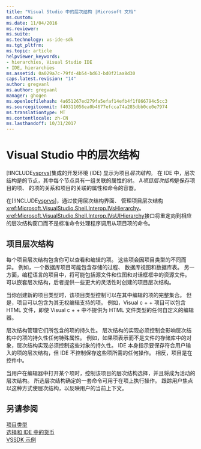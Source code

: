 ```yaml
---
title: "Visual Studio 中的层次结构 |Microsoft 文档"
ms.custom: 
ms.date: 11/04/2016
ms.reviewer: 
ms.suite: 
ms.technology: vs-ide-sdk
ms.tgt_pltfrm: 
ms.topic: article
helpviewer_keywords:
- hierarchies, Visual Studio IDE
- IDE, hierarchies
ms.assetid: 0a029a7c-79fd-4b54-bd63-bd0f21aa8d30
caps.latest.revision: "14"
author: gregvanl
ms.author: gregvanl
manager: ghogen
ms.openlocfilehash: 4a651267ed279fa5efaf14efb4f1f866794c5cc3
ms.sourcegitcommit: f40311056ea0b4677efcca74a285dbb0ce0e7974
ms.translationtype: MT
ms.contentlocale: zh-CN
ms.lasthandoff: 10/31/2017
---
```

# <a name="hierarchies-in-visual-studio"></a>Visual Studio 中的层次结构
[!INCLUDE[vsprvs](../../code-quality/includes/vsprvs_md.md)]集成的开发环境 (IDE) 显示为项目*层次结构*。 在 IDE 中，层次结构是的节点，其中每个节点具有一组关联的属性的树。 A*项目层次结构*是保存项目的项、 的项的关系和项目的关联的属性和命令的容器。  
  
 在[!INCLUDE[vsprvs](../../code-quality/includes/vsprvs_md.md)]，通过使用层次结构界面、 管理项目层次结构<xref:Microsoft.VisualStudio.Shell.Interop.IVsHierarchy>。 <xref:Microsoft.VisualStudio.Shell.Interop.IVsUIHierarchy>接口将重定向到相应的层次结构窗口而不是标准命令处理程序调用从项目项的命令。  
  
## <a name="project-hierarchies"></a>项目层次结构  
 每个项目层次结构包含你可以查看和编辑的项。 这些项会因项目类型的不同而异。 例如，一个数据库项目可能包含存储的过程、 数据库视图和数据库表。 另一方面，编程语言的项目中，将可能包括源文件和位图和对话框框中的资源文件。 可以嵌套层次结构，后者提供一些更大的灵活性时创建的项目层次结构。  
  
 当你创建新的项目类型时，该项目类型控制可以在其中编辑的项的完整集合。 但是，项目可以包含为其无权编辑支持的项。 例如，Visual c + + 项目可以包含 HTML 文件，即使 Visual c + + 中不提供为 HTML 文件类型的任何自定义的编辑器。  
  
 层次结构管理它们所包含的项的持久性。 层次结构的实现必须控制会影响层次结构中的项的持久性任何特殊属性。 例如，如果项表示而不是文件的存储库中的对象，层次结构实现必须控制这些对象的持久性。 IDE 本身指示要保存符合用户输入的项的层次结构，但 IDE 不控制保存这些项所需的任何操作。 相反，项目是在控件中。  
  
 当用户在编辑器中打开某个项时，控制该项目的层次结构选择，并且将成为活动的层次结构。 所选层次结构确定的一套命令可用于在项上执行操作。 跟踪用户焦点以这种方式使层次结构，以反映用户的当前上下文。  
  
## <a name="see-also"></a>另请参阅  
 [项目类型](../../extensibility/internals/project-types.md)   
 [选择和 IDE 中的货币](../../extensibility/internals/selection-and-currency-in-the-ide.md)   
 [VSSDK 示例](http://aka.ms/vs2015sdksamples)